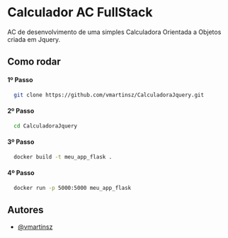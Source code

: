 
# Calculador AC FullStack

AC de desenvolvimento de uma simples Calculadora Orientada a Objetos criada em Jquery.




## Como rodar

#### 1º Passo

```bash
  git clone https://github.com/vmartinsz/CalculadoraJquery.git
```

#### 2º Passo

```bash
  cd CalculadoraJquery
```

#### 3º Passo

```bash
  docker build -t meu_app_flask .
```

#### 4º Passo

```bash
  docker run -p 5000:5000 meu_app_flask
```

## Autores

- [@vmartinsz](https://github.com/vmartinsz)

